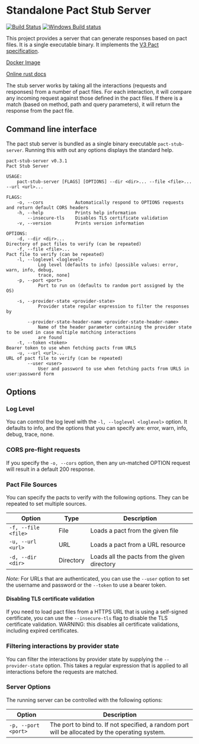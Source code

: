 # Standalone Pact Stub Server

[![Build Status](https://travis-ci.org/uglyog/pact-stub-server.svg?branch=master)](https://travis-ci.org/uglyog/pact-stub-server)
[![Windows Build status](https://ci.appveyor.com/api/projects/status/vigbo2qdyk9x7mo9?svg=true)](https://ci.appveyor.com/project/uglyog/pact-stub-server)

This project provides a server that can generate responses based on pact files. It is a single executable binary. 
It implements the [V3 Pact specification](https://github.com/pact-foundation/pact-specification/tree/version-3).

[Docker Image](https://hub.docker.com/r/pactfoundation/pact-stub-server)

[Online rust docs](https://docs.rs/crate/pact-stub-server/0.2.2)

The stub server works by taking all the interactions (requests and responses) from a number of pact files. 
For each interaction, it will compare any incoming request against those defined in the pact files. If there is a match 
(based on method, path and query parameters), it will return the response from the pact file.

## Command line interface

The pact stub server is bundled as a single binary executable `pact-stub-server`. Running this with out any options displays the standard help.

```console
pact-stub-server v0.3.1
Pact Stub Server

USAGE:
    pact-stub-server [FLAGS] [OPTIONS] --dir <dir>... --file <file>... --url <url>...

FLAGS:
    -o, --cors            Automatically respond to OPTIONS requests and return default CORS headers
    -h, --help            Prints help information
        --insecure-tls    Disables TLS certificate validation
    -v, --version         Prints version information

OPTIONS:
    -d, --dir <dir>...                                               Directory of pact files to verify (can be repeated)
    -f, --file <file>...                                             Pact file to verify (can be repeated)
    -l, --loglevel <loglevel>
            Log level (defaults to info) [possible values: error, warn, info, debug,
            trace, none]
    -p, --port <port>
            Port to run on (defaults to random port assigned by the OS)

    -s, --provider-state <provider-state>
            Provider state regular expression to filter the responses by

        --provider-state-header-name <provider-state-header-name>
            Name of the header parameter containing the provider state to be used in case multiple matching interactions
            are found
    -t, --token <token>                                              Bearer token to use when fetching pacts from URLS
    -u, --url <url>...                                               URL of pact file to verify (can be repeated)
        --user <user>
            User and password to use when fetching pacts from URLS in user:password form
```

## Options

### Log Level

You can control the log level with the `-l, --loglevel <loglevel>` option. It defaults to info, and the options that you can specify are: error, warn, info, debug, trace, none.

### CORS pre-flight requests

If you specify the `-o, --cors` option, then any un-matched OPTION request will result in a default 200 response.

### Pact File Sources

You can specify the pacts to verify with the following options. They can be repeated to set multiple sources.

| Option | Type | Description |
|--------|------|-------------|
| `-f, --file <file>` | File | Loads a pact from the given file |
| `-u, --url <url>` | URL | Loads a pact from a URL resource |
| `-d, --dir <dir>` | Directory | Loads all the pacts from the given directory |

*Note:* For URLs that are authenticated, you can use the `--user` option to set the username and password or the
`--token` to use a bearer token.

#### Disabling TLS certificate validation

If you need to load pact files from a HTTPS URL that is using a self-signed certificate, you can use the `--insecure-tls`
flag to disable the TLS certificate validation. WARNING: this disables all certificate validations, including expired
certificates.

### Filtering interactions by provider state

You can filter the interactions by provider state by supplying the `--provider-state` option. This takes a regular
expression that is applied to all interactions before the requests are matched.

### Server Options

The running server can be controlled with the following options:

| Option | Description |
|--------|-------------|
| `-p, --port <port>` | The port to bind to. If not specified, a random port will be allocated by the operating system. |
